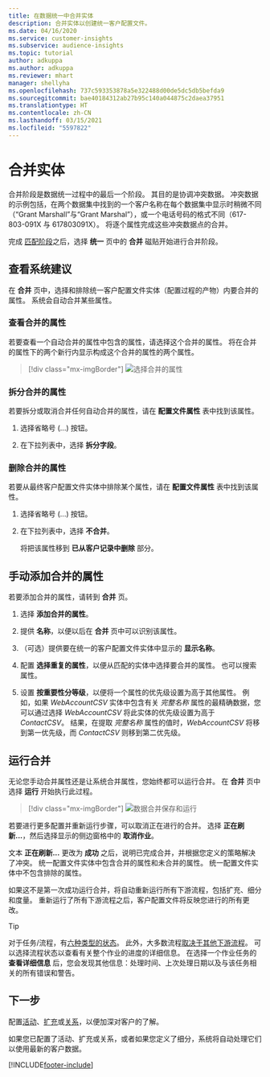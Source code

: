```yaml
---
title: 在数据统一中合并实体
description: 合并实体以创建统一客户配置文件。
ms.date: 04/16/2020
ms.service: customer-insights
ms.subservice: audience-insights
ms.topic: tutorial
author: adkuppa
ms.author: adkuppa
ms.reviewer: mhart
manager: shellyha
ms.openlocfilehash: 737c593353878a5e322488d00de5dc5db5befda9
ms.sourcegitcommit: bae40184312ab27b95c140a044875c2daea37951
ms.translationtype: HT
ms.contentlocale: zh-CN
ms.lasthandoff: 03/15/2021
ms.locfileid: "5597822"
---
```

# <a name="merge-entities"></a>合并实体

合并阶段是数据统一过程中的最后一个阶段。 其目的是协调冲突数据。 冲突数据的示例包括，在两个数据集中找到的一个客户名称在每个数据集中显示时稍微不同（“Grant Marshall”与“Grant Marshal”），或一个电话号码的格式不同（617-803-091X 与 617803091X）。 将逐个属性完成这些冲突数据点的合并。

完成 [匹配阶段](match-entities.md)之后，选择 **统一** 页中的 **合并** 磁贴开始进行合并阶段。

## <a name="review-system-recommendations"></a>查看系统建议

在 **合并** 页中，选择和排除统一客户配置文件实体（配置过程的产物）内要合并的属性。 系统会自动合并某些属性。

### <a name="view-merged-attributes"></a>查看合并的属性

若要查看一个自动合并的属性中包含的属性，请选择这个合并的属性。 将在合并的属性下的两个新行内显示构成这个合并的属性的两个属性。

> [!div class="mx-imgBorder"]
> ![选择合并的属性](media/configure-data-merge-profile-attributes.png "选择合并的属性")

### <a name="separate-merged-attributes"></a>拆分合并的属性

若要拆分或取消合并任何自动合并的属性，请在 **配置文件属性** 表中找到该属性。

1. 选择省略号 (...) 按钮。
  
2. 在下拉列表中，选择 **拆分字段**。

### <a name="remove-merged-attributes"></a>删除合并的属性

若要从最终客户配置文件实体中排除某个属性，请在 **配置文件属性** 表中找到该属性。

1. 选择省略号 (...) 按钮。
  
2. 在下拉列表中，选择 **不合并**。

   将把该属性移到 **已从客户记录中删除** 部分。

## <a name="manually-add-a-merged-attribute"></a>手动添加合并的属性

若要添加合并的属性，请转到 **合并** 页。

1. 选择 **添加合并的属性**。

2. 提供 **名称**，以便以后在 **合并** 页中可以识别该属性。

3. （可选）提供要在统一的客户配置文件实体中显示的 **显示名称**。

4. 配置 **选择重复的属性**，以便从匹配的实体中选择要合并的属性。 也可以搜索属性。

5. 设置 **按重要性分等级**，以便将一个属性的优先级设置为高于其他属性。 例如，如果 *WebAccountCSV* 实体中包含有关 *完整名称* 属性的最精确数据，您可以通过选择 *WebAccountCSV* 将此实体的优先级设置为高于 *ContactCSV*。 结果，在提取 *完整名称* 属性的值时，*WebAccountCSV* 将移到第一优先级，而 *ContactCSV* 则移到第二优先级。

## <a name="run-your-merge"></a>运行合并

无论您手动合并属性还是让系统合并属性，您始终都可以运行合并。 在 **合并** 页中选择 **运行** 开始执行此过程。

> [!div class="mx-imgBorder"]
> ![数据合并保存和运行](media/configure-data-merge-save-run.png "数据合并保存和运行")

若要进行更多配置并重新运行步骤，可以取消正在进行的合并。 选择 **正在刷新...**，然后选择显示的侧边窗格中的 **取消作业**。

文本 **正在刷新...** 更改为 **成功** 之后，说明已完成合并，并根据您定义的策略解决了冲突。 统一配置文件实体中包含合并的属性和未合并的属性。 统一配置文件实体中不包含排除的属性。

如果这不是第一次成功运行合并，将自动重新运行所有下游流程，包括扩充、细分和度量。 重新运行了所有下游流程之后，客户配置文件将反映您进行的所有更改。

> [!TIP]
> 对于任务/流程，有[六种类型的状态](system.md#status-types)。 此外，大多数流程[取决于其他下游流程](system.md#refresh-policies)。 可以选择流程状态以查看有关整个作业的进度的详细信息。 在选择一个作业任务的 **查看详细信息** 后，您会发现其他信息：处理时间、上次处理日期以及与该任务相关的所有错误和警告。

## <a name="next-step"></a>下一步

配置[活动](activities.md)、[扩充](enrichment-microsoft-graph.md)或[关系](relationships.md)，以便加深对客户的了解。

如果您已配置了活动、扩充或关系，或者如果您定义了细分，系统将自动处理它们以使用最新的客户数据。




[!INCLUDE[footer-include](../includes/footer-banner.md)]